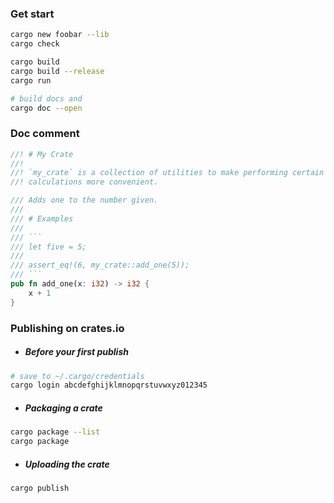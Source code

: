 ### Get start
```sh
cargo new foobar --lib
cargo check

cargo build
cargo build --release
cargo run

# build docs and 
cargo doc --open
```

### Doc comment
```rust
//! # My Crate
//!
//! `my_crate` is a collection of utilities to make performing certain
//! calculations more convenient.

/// Adds one to the number given.
///
/// # Examples
///
/// ```
/// let five = 5;
///
/// assert_eq!(6, my_crate::add_one(5));
/// ```
pub fn add_one(x: i32) -> i32 {
    x + 1
}
```


### Publishing on crates.io

- ##### Before your first publish
```sh
# save to ~/.cargo/credentials
cargo login abcdefghijklmnopqrstuvwxyz012345
```

- ##### Packaging a crate
```sh
cargo package --list
cargo package
```

- ##### Uploading the crate
```sh
cargo publish
```